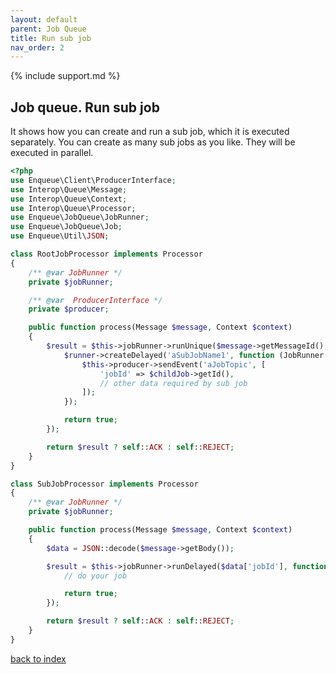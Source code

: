 ```yaml
---
layout: default
parent: Job Queue
title: Run sub job
nav_order: 2
---
```

{% include support.md %}

## Job queue. Run sub job

It shows how you can create and run a sub job, which it is executed separately.
You can create as many sub jobs as you like.
They will be executed in parallel.

```php
<?php
use Enqueue\Client\ProducerInterface;
use Interop\Queue\Message;
use Interop\Queue\Context;
use Interop\Queue\Processor;
use Enqueue\JobQueue\JobRunner;
use Enqueue\JobQueue\Job;
use Enqueue\Util\JSON;

class RootJobProcessor implements Processor
{
    /** @var JobRunner */
    private $jobRunner;

    /** @var  ProducerInterface */
    private $producer;

    public function process(Message $message, Context $context)
    {
        $result = $this->jobRunner->runUnique($message->getMessageId(), 'aJobName', function (JobRunner $runner) {
            $runner->createDelayed('aSubJobName1', function (JobRunner $runner, Job $childJob) {
                $this->producer->sendEvent('aJobTopic', [
                    'jobId' => $childJob->getId(),
                    // other data required by sub job
                ]);
            });

            return true;
        });

        return $result ? self::ACK : self::REJECT;
    }
}

class SubJobProcessor implements Processor
{
    /** @var JobRunner */
    private $jobRunner;

    public function process(Message $message, Context $context)
    {
        $data = JSON::decode($message->getBody());

        $result = $this->jobRunner->runDelayed($data['jobId'], function () use ($data) {
            // do your job

            return true;
        });

        return $result ? self::ACK : self::REJECT;
    }
}
```

[back to index](../index.md)
